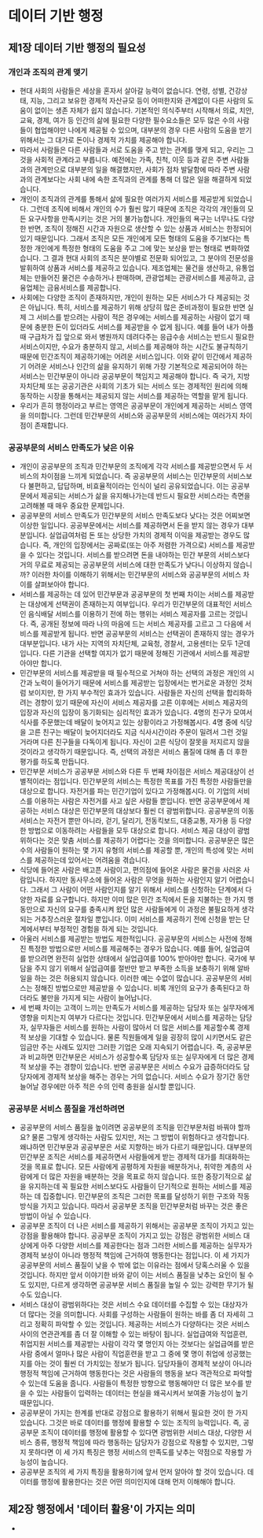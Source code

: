 # 데이터 기반 행정

## 제1장 데이터 기반 행정의 필요성

### 개인과 조직의 관계 맺기

- 현대 사회의 사람들은 세상을 혼자서 살아갈 능력이 없습니다. 연령, 성별, 건강상태, 지능, 그리고 보유한 경제적 자산규모 등이 어떠한지와 관계없이 다른 사람의 도움이 없이는 생존 자체가 쉽지 않습니다. 기본적인 의식주부터 시작해서 의료, 치안, 교육, 경제, 여가 등 인간의 삶에 필요한 다양한 필수요소들은 모두 많은 수의 사람들이 협업해야만 나에게 제공될 수 있으며, 대부분의 경우 다른 사람의 도움을 받기 위해서는 그 대가로 돈이나 경제적 가치를 제공해야 합니다.
- 따라서 사람들은 다른 사람들과 서로 도움을 주고 받는 관계를 맺게 되고, 우리는 그것을 사회적 관계라고 부릅니다. 예전에는 가족, 친척, 이웃 등과 같은 주변 사람들과의 관계만으로 대부분의 일을 해결했지만, 사회가 점차 발달함에 따라 주변 사람과의 관계보다는 사회 내에 속한 조직과의 관계를 통해 더 많은 일을 해결하게 되었습니다.
- 개인이 조직과의 관계를 통해서 삶에 필요한 여러가지 서비스를 제공받게 되었습니다. 그런데 조직에 비해서 개인의 수가 훨씬 많기 때문에 조직은 각각의 개인들의 모든 요구사항을 만족시키는 것은 거의 불가능합니다. 개인들의 욕구는 너무나도 다양한 반면, 조직이 정해진 시간과 자원으로 생산할 수 있는 상품과 서비스는 한정되어 있기 때문입니다. 그래서 조직은 모든 개인에게 모든 형태의 도움을 주기보다는 특정한 개인에게 특정한 형태의 도움을 주고 그에 맞는 보상을 받는 형태로 변화하였습니다. 그 결과 현대 사회의 조직은 분야별로 전문화 되어있고, 그 분야의 전문성을 발휘하여 상품과 서비스를 제공하고 있습니다. 제조업체는 물건을 생산하고, 유통업체는 만들어진 물건은 수송하거나 판매하며, 관광업체는 관광서비스를 제공하고, 금융업체는 금융서비스를 제공합니다.
- 사회에는 다양한 조직이 존재하지만, 개인이 원하는 모든 서비스가 다 제공되는 것은 아닙니다. 특히, 서비스를 제공하기 위해 상당히 많은 준비과정이 필요한 반면 실제 그 서비스를 받으려는 사람이 적은 경우에는 서비스를 제공하는 사람이 없기 때문에 충분한 돈이 있더라도 서비스를 제공받을 수 없게 됩니다. 예를 들어 내가 아플 때 구급차가 집 앞으로 와서 병원까지 데려다주는 응급수송 서비스는 반드시 필요한 서비스이지만, 수요가 충분하지 않고, 서비스를 제공해야 하는 시간도 불규칙하기 때문에 민간조직이 제공하기에는 어려운 서비스입니다. 이와 같이 민간에서 제공하기 어려운 서비스나 인간의 삶을 유지하기 위해 가장 기본적으로 제공되어야 하는 서비스는 민간부문이 아니라 공공부문이 책임지고 제공해야 합니다. 즉 국가, 지방자치단체 또는 공공기관은 사회의 기초가 되는 서비스 또는 경제적인 원리에 의해 동작하는 시장을 통해서는 제공되지 않는 서비스를 제공하는 역할을 맡게 됩니다.
- 우리가 흔히 행정이라고 부르는 영역은 공공부문이 개인에게 제공하는 서비스 영역을 의미합니다. 그런데 민간부문의 서비스와 공공부문의 서비스에는 여러가지 차이점이 존재합니다.

### 공공부문의 서비스 만족도가 낮은 이유

- 개인이 공공부문의 조직과 민간부문의 조직에게 각각 서비스를 제공받으면서 두 서비스의 차이점을 느끼게 되었습니다. 즉 공공부문의 서비스는 민간부문의 서비스보다 불편하고, 답답하며, 비효율적이라는 인식이 널리 공유되었습니다. 이는 공공부문에서 제공되는 서비스가 삶을 유지해나가는데 반드시 필요한 서비스라는 측면을 고려해볼 때 매우 중요한 문제입니다.
- 공공부문의 서비스 만족도가 민간부문의 서비스 만족도보다 낮다는 것은 어찌보면 이상한 일입니다. 공공부문에서는 서비스를 제공하면서 돈을 받지 않는 경우가 대부분입니다. 실업급여처럼 돈 또는 상당한 가치의 경제적 이익을 제공받는 경우도 많습니다. 즉, 개인의 입장에서는 공짜로(또는 아주 저렴한 가격으로) 서비스를 제공받을 수 있다는 것입니다. 서비스를 받으려면 돈을 내야하는 민간 부문의 서비스보다 거의 무료로 제공되는 공공부문의 서비스에 대한 만족도가 낮다니 이상하지 않습니까? 이러한 차이를 이해하기 위해서는 민간부문의 서비스와 공공부문의 서비스 차이를 살펴보아야 합니다.
- 서비스를 제공하는 데 있어 민간부문과 공공부문의 첫 번째 차이는 서비스를 제공받는 대상에게 선택권이 존재하는지 여부입니다. 우리가 민간부문의 대표적인 서비스인 음식배달 서비스를 이용하기 전에 하는 행위는 서비스 제공자를 고르는 것입니다. 즉, 공개된 정보에 따라 나의 마음에 드는 서비스 제공자를 고르고 그 다음에 서비스를 제공받게 됩니다. 반면 공공부문의 서비스는 선택권이 존재하지 않는 경우가 대부분입니다. 내가 사는 지역의 자치단체, 교육청, 경찰서, 고용센터는 모두 1군데 입니다. 다른 기관을 선택할 여지가 없기 때문에 정해진 기관에서 서비스를 제공받아야만 합니다.
- 민간부문의 서비스를 제공받을 때 필수적으로 거쳐야 하는 선택의 과정은 개인의 시간과 노력이 들어가기 때문에 서비스를 제공받는 입장에서는 번거로운 과정인 것처럼 보이지만, 한 가지 부수적인 효과가 있습니다. 사람들은 자신의 선택을 합리화하려는 경향이 있기 때문에 자신이 서비스 제공자를 고른 이후에는 서비스 제공자의 입장과 자신의 입장이 동기화되는 심리적인 효과가 있습니다. 4명의 친구가 모여서 식사를 주문했는데 배달이 늦어지고 있는 상황이라고 가정해봅시다. 4명 중에 식당을 고른 친구는 배달이 늦어지더라도 지금 식사시간이라 주문이 밀려서 그런 것일 거라며 다른 친구들을 다독이게 됩니다. 자신이 고른 식당이 잘못을 저지르지 않을 것이라고 생각하기 때문입니다. 즉, 선택의 과정은 서비스 품질에 대해 좀 더 후한 평가를 하도록 만듭니다.
- 민간부문 서비스가 공공부문 서비스와 다른 두 번째 차이점은 서비스 제공대상이 선별적이라는 점입니다. 민간부문의 서비스는 특정한 목표를 가진 특정한 사람들만을 대상으로 합니다. 자전거를 파는 민간기업이 있다고 가정해봅시다. 이 기업의 서비스를 이용하는 사람은 자전거를 사고 싶은 사람들 뿐입니다. 반면 공공부문에서 제공하는 서비스 대상은 민간부문의 대상보다 훨씬 더 광범위합니다. 공공부문의 이동 서비스는 자전거 뿐만 아니라, 걷기, 달리기, 전동킥보드, 대중교통, 자가용 등 다양한 방법으로 이동하려는 사람들을 모두 대상으로 합니다. 서비스 제공 대상이 광범위하다는 것은 맞춤 서비스를 제공하기 어렵다는 것을 의미합니다. 공공부문은 많은 수의 사람들이 원하는 몇 가지 유형의 서비스를 제공할 뿐, 개인의 특성에 맞는 서비스를 제공하는데 있어서는 어려움을 겪습니다.
- 식당에 들어온 사람은 배고픈 사람이고, 편의점에 들어온 사람은 물건을 사러온 사람입니다. 하지만 동사무소에 들어온 사람은 무엇을 원하는 사람인지 알기 어렵습니다. 그래서 그 사람이 어떤 사람인지를 알기 위해서 서비스를 신청하는 단계에서 다양한 자료를 요구합니다. 하지만 이미 많은 민간 조직에서 돈을 지불하는 한 가지 행동만으로 자신의 요구를 충족시켜 왔던 많은 사람들에게 이 과정은 불필요하게 생각되는 거추장스러운 절차일 뿐입니다. 이미 서비스를 제공하기 전에 신청을 받는 단계에서부터 부정적인 경험을 하게 되는 것입니다.
- 아울러 서비스를 제공받는 방법도 제한적입니다. 공공부문의 서비스는 사전에 정해진 특정한 방법으로만 서비스를 제공해주는 경우가 많습니다. 예를 들어, 실업급여를 받으려면 완전히 실업한 상태에서 실업급여를 100% 받아야만 합니다. 국가에 부담을 주지 않기 위해서 실업급여를 절반만 받고 부족한 소득을 보충하기 위해 알바 일을 하는 것은 허용되지 않습니다. 이러한 예는 수없이 많습니다. 공공부문의 서비스는 정해진 방법으로만 제공받을 수 있습니다. 비록 개인의 요구가 충족된다고 하더라도 불만을 가지게 되는 사람이 늘어납니다.
- 세 번째 차이는 고객이 느끼는 만족도가 서비스를 제공하는 담당자 또는 실무자에게 영향을 미치는지 여부가 다르다는 것입니다. 민간부문에서 서비스를 제공하는 담당자, 실무자들은 서비스를 원하는 사람이 많아서 더 많은 서비스를 제공할수록 경제적 보상을 기대할 수 있습니다. 물론 직원들에게 일을 굉장히 많이 시키면서도 같은 임금만 주는 사례도 있지만 그러한 기업은 오래 지속되기 어렵습니다. 즉, 공공부문과 비교하면 민간부문은 서비스가 성공할수록 담당자 또는 실무자에게 더 많은 경제적 보상을 주는 경향이 있습니다. 반면 공공부문은 서비스 수요가 급증하더라도 담당자에게 경제적 보상을 해주는 경우는 거의 없습니다. 서비스 수요가 장기간 동안 늘어날 경우에만 아주 적은 수의 인력 충원을 실시할 뿐입니다.

### 공공부문 서비스 품질을 개선하려면

- 공공부문의 서비스 품질을 높이려면 공공부문의 조직을 민간부문처럼 바꿔야 할까요? 물론 그렇게 생각하는 사람도 있지만, 저는 그 방법이 위험하다고 생각합니다. 왜냐하면 민간부문과 공공부문은 서로 지향하는 바가 다르기 때문입니다. 대부분의 민간부문 조직은 서비스를 제공하면서 사람들에게 받는 경제적 대가를 최대화하는 것을 목표로 합니다. 모든 사람에게 공평하게 자원을 배분하거나, 취약한 계층의 사람에게 더 많은 자원을 배분하는 것을 목표로 하지 않습니다. 또한 중장기적으로 삶을 유지하는데 꼭 필요한 서비스보다도 사람들이 단기적으로 원하는 서비스를 제공하는 데 집중합니다. 민간부문의 조직은 그러한 목표를 달성하기 위한 구조와 작동방식을 가지고 있습니다. 따라서 공공부문 조직을 민간부문처럼 바꾸는 것은 좋은 방법이 아닐 수 있습니다.
- 공공부문 조직이 더 나은 서비스를 제공하기 위해서는 공공부문 조직이 가지고 있는 강점을 활용해야 합니다. 공공부문 조직이 가지고 있는 강점은 광범위한 서비스 대상에게 아주 다양한 서비스를 제공한다는 점과 그러한 서비스를 제공하는 실무자가 경제적 보상이 아니라 행정적 책임에 근거하여 행동한다는 점입니다. 이 세 가지가 공공부문의 서비스 품질이 낮을 수 밖에 없는 이유라는 점에서 당혹스러울 수 있을 것입니다. 하지만 앞서 이야기한 바와 같이 이는 서비스 품질을 낮추는 요인이 될 수도 있지만, 다르게 생각하면 공공부문 서비스 품질을 높일 수 있는 강력한 무기가 될 수도 있습니다.
- 서비스 대상이 광범위하다는 것은 서비스 수요 데이터를 수집할 수 있는 대상자가 더 많다는 것을 의미합니다. 사회를 구성하는 사람들이 원하는 바를 좀 더 자세히 그리고 정확히 파악할 수 있는 것입니다. 제공하는 서비스가 다양하다는 것은 서비스 사이의 연관관계를 좀 더 잘 이해할 수 있는 바탕이 됩니다. 실업급여와 직업훈련, 취업지원 서비스를 제공받는 사람이 각각 몇 명인지 아는 것보다는 실업급여를 받은 사람 중에서 얼마나 많은 사람이 직업훈련을 받고 그 중에 몇 명이 취업에 성공했는지를 아는 것이 훨씬 더 가치있는 정보가 됩니다. 담당자들이 경제적 보상이 아니라 행정적 책임에 근거하여 행동한다는 것은 사람들의 행동을 보다 객관적으로 파악할 수 있는데 도움을 줍니다. 사람들이 특정한 방향으로 행동해야만 더 많은 보수를 받을 수 있는 사람들이 입력하는 데이터는 현실을 왜곡시켜서 보여줄 가능성이 높기 때문입니다.
- 공공부문이 가지는 한계를 반대로 강점으로 활용하기 위해서 필요한 것이 한 가지 있습니다. 그것은 바로 데이터를 행정에 활용할 수 있는 조직의 능력입니다. 즉, 공공부문 조직이 데이터를 행정에 활용할 수 있다면 광범위한 서비스 대상, 다양한 서비스 종류, 행정적 책임에 따라 행동하는 담당자가 강점으로 작용할 수 있지만, 그렇지 못하다면 이 세 가지 특징은 행정 서비스의 만족도를 낮추는 약점으로 작용할 가능성이 높습니다.
- 공공부문 조직의 세 가지 특징을 활용하기에 앞서 먼저 알아야 할 것이 있습니다. 데이터를 행정에 활용한다는 것은 어떤 의미인지에 대해 먼저 이해해야 합니다.

## 제2장 행정에서 '데이터 활용'이 가지는 의미

- 
